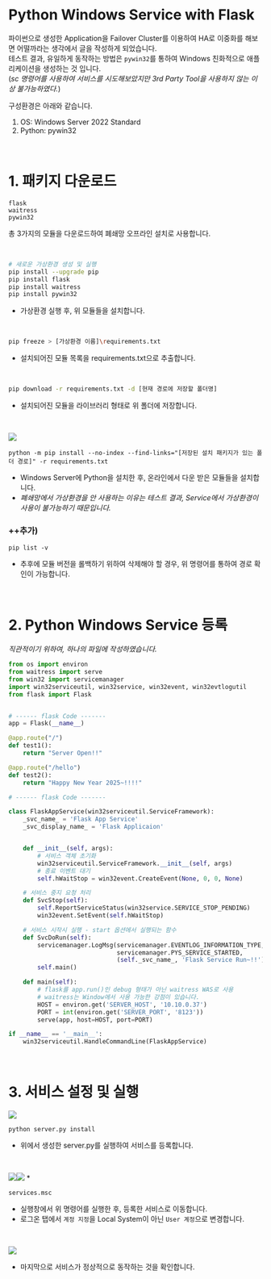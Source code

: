 # Python Windows Service with Flask

파이썬으로 생성한 Application을 Failover Cluster를 이용하여 HA로 이중화를 해보면 어떨까라는 생각에서 글을 작성하게 되었습니다.   
테스트 결과, 유일하게 동작하는 방법은 `pywin32`를 통하여 Windows 친화적으로 애플리케이션을 생성하는 것 입니다.  
(_sc 명령어를 사용하여 서비스를 시도해보았지만 3rd Party Tool을 사용하지 않는 이상 불가능하였다._)

구성환경은 아래와 같습니다.  
1. OS: Windows Server 2022 Standard
2. Python: pywin32

</br> 

# 1. 패키지 다운로드

```
flask
waitress
pywin32
```

총 3가지의 모듈을 다운로드하여 폐쇄망 오프라인 설치로 사용합니다.

</br>

```bash
# 새로운 가상환경 생성 및 실행
pip install --upgrade pip
pip install flask
pip install waitress
pip install pywin32
```
* 가상환경 실행 후, 위 모듈들을 설치합니다.

</br>

```bash
pip freeze > [가상환경 이름]\requirements.txt
```
* 설치되어진 모듈 목록을 requirements.txt으로 추출합니다.

</br>

```bash
pip download -r requirements.txt -d [현재 경로에 저장할 폴더명]
```
* 설치되어진 모듈을 라이브러리 형태로 위 폴더에 저장합니다.

</br>

![](./MD_Images/02_01001.jpg)
```
python -m pip install --no-index --find-links="[저장된 설치 패키지가 있는 폴더 경로]" -r requirements.txt
```
* Windows Server에 Python을 설치한 후, 온라인에서 다운 받은 모듈들을 설치합니다.
* _폐쇄망에서 가상환경을 안 사용하는 이유는 테스트 결과, Service에서 가상환경이 사용이 불가능하기 때문입니다._

### ++추가)

```
pip list -v
```
* 추후에 모듈 버전을 롤백하기 위하여 삭제해야 할 경우, 위 명령어를 통하여 경로 확인이 가능합니다.

</br>

# 2. Python Windows Service 등록

_직관적이기 위하여, 하나의 파일에 작성하였습니다._
```py
from os import environ
from waitress import serve
from win32 import servicemanager
import win32serviceutil, win32service, win32event, win32evtlogutil
from flask import Flask


# ------ flask Code -------
app = Flask(__name__)

@app.route("/")
def test1():
    return "Server Open!!"

@app.route("/hello")
def test2():
    return "Happy New Year 2025~!!!!"

# ------ flask Code -------

class FlaskAppService(win32serviceutil.ServiceFramework):
    _svc_name_ = 'Flask App Service'
    _svc_display_name_ = 'Flask Applicaion'


    def __init__(self, args):
        # 서비스 객체 초기화
        win32serviceutil.ServiceFramework.__init__(self, args)
        # 종료 이벤트 대기
        self.hWaitStop = win32event.CreateEvent(None, 0, 0, None)

    # 서비스 중지 요청 처리
    def SvcStop(self):
        self.ReportServiceStatus(win32service.SERVICE_STOP_PENDING)
        win32event.SetEvent(self.hWaitStop)

    # 서비스 시작시 실행 - start 옵션에서 실행되는 함수
    def SvcDoRun(self):
        servicemanager.LogMsg(servicemanager.EVENTLOG_INFORMATION_TYPE,
                              servicemanager.PYS_SERVICE_STARTED,
                              (self._svc_name_, 'Flask Service Run~!!'))
        self.main()

    def main(self):
        # flask를 app.run()인 debug 형태가 아닌 waitress WAS로 사용
        # waitress는 Window에서 사용 가능한 강점이 있습니다.
        HOST = environ.get('SERVER_HOST', '10.10.0.37')
        PORT = int(environ.get('SERVER_PORT', '8123'))
        serve(app, host=HOST, port=PORT)

if __name__ == '__main__':
    win32serviceutil.HandleCommandLine(FlaskAppService)
```

</br>

# 3. 서비스 설정 및 실행

![](./MD_Images/02_03001.jpg)
```
python server.py install
```
* 위에서 생성한 server.py를 실행하여 서비스를 등록합니다.

</br>

![](./MD_Images/02_03002.jpg)![](./MD_Images/02_03003.jpg)
*
```
services.msc
```
* 실행창에서 위 명령어를 실행한 후, 등록한 서비스로 이동합니다.
* 로그온 탭에서 `계정 지정`을 Local System이 아닌 `User 계정`으로 변경합니다.

</br>

![](./MD_Images/02_03004.jpg)
* 마지막으로 서비스가 정상적으로 동작하는 것을 확인합니다.